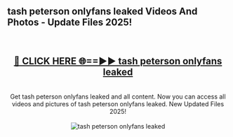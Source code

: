<h2>tash peterson onlyfans leaked Videos And Photos - Update Files 2025!</h2>
<br>
<div align="center">
<h2><a href="https://linkcuts.com/hfmhzwbr" rel="nofollow">🔴 CLICK HERE 🌐==►► tash peterson onlyfans leaked</a></h2>
<br>
Get tash peterson onlyfans leaked and all content. Now you can access all videos and pictures of tash peterson onlyfans leaked. New Updated Files 2025!
<br>
<br>
<a href="https://linkcuts.com/hfmhzwbr" rel="nofollow" data-target="animated-image.originalLink"><img src="https://i.ibb.co.com/WyWwxjT/player-gif2.gif" alt="tash peterson onlyfans leaked" style="max-width: 100%; display: inline-block;" data-target="animated-image.originalImage"></a>
</div>
<br>